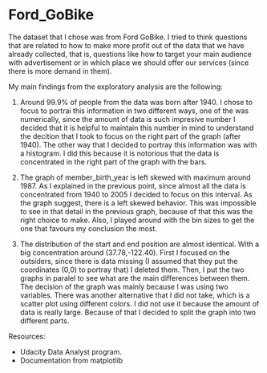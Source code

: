 # Ford_GoBike

The dataset that I chose was from Ford GoBike. I tried to think questions that are related to how to make more profit out of the data that we have already collected, that is, questions like how to target your main audience with advertisement or in which place we should offer our services (since there is more demand in them).

My main findings from the exploratory analysis are the following:

1) Around 99.9% of people from the data was born after 1940. I chose to focus to portrai this information in two different ways, one of the was numerically, since the amount of data is such impresive number I decided that it is helpful to maintain this number in mind to understand the decition that I took to focus on the right part of the graph (after 1940). The other way that I decided to portray this information was with a histogram. I did this because it is notorious that the data is concentrated in the right part of the graph with the bars.

2) The graph of member_birth_year is left skewed with maximum around 1987. As I explained in the previous point, since almost all the data is concentrated from 1940 to 2005 I decided to focus on this interval. As the graph suggest, there is a left skewed behavior. This was impossible to see in that detail in the previous graph, because of that this was the right choice to make. Also, I played around with the bin sizes to get the one that favours my conclusion the most.

3) The distribution of the start and end position are almost identical. With a big concentration around (37.78,-122.40). First I focused on the outsiders, since there is data missing (I assumed that they put the coordinates (0,0) to portray that) I deleted them. Then, I put the two graphs in paralel to see what are the main differences between them. The decision of the graph was mainly because I was using two variables. There was another alternative that I did not take, which is a scatter plot using different colors. I did not use it because the amount of data is really large. Because of that I decided to split the graph into two different parts.

Resources:

- Udacity Data Analyst program.
- Documentation from matplotlib
